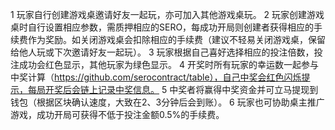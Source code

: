 1 玩家自行创建游戏桌邀请好友一起玩，亦可加入其他游戏桌玩。
2 玩家创建游戏桌时自行设置相应参数，需质押相应的SERO，每成功开局则创建者获得相应的手续费作为奖励。如关闭游戏桌会扣除相应的手续费（建议不轻易关闭游戏桌，保留给他人玩或下次邀请好友一起玩）。
3 玩家根据自己喜好选择相应的投注倍数，投注成功会红色显示，其他玩家为绿色显示。
4 开奖时所有玩家的幸运数一起参与中奖计算（https://github.com/serocontract/table），自己中奖会红色闪烁提示，每局开奖后会链上记录中奖信息。
5 中奖者将赢得中奖资金并可立马提现到钱包（根据区块确认速度，大致在2、3分钟后会到账）。
6 玩家也可协助桌主推广游戏，成功开局可获得不低于投注金额0.5%的手续费。
